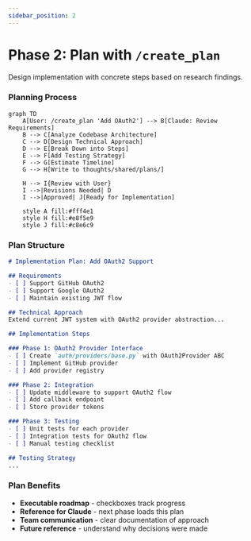 ```yaml
---
sidebar_position: 2
---
```


# Phase 2: Plan with `/create_plan`
Design implementation with concrete steps based on research findings.

### Planning Process

```mermaid
graph TD
    A[User: /create_plan 'Add OAuth2'] --> B[Claude: Review Requirements]
    B --> C[Analyze Codebase Architecture]
    C --> D[Design Technical Approach]
    D --> E[Break Down into Steps]
    E --> F[Add Testing Strategy]
    F --> G[Estimate Timeline]
    G --> H[Write to thoughts/shared/plans/]

    H --> I{Review with User}
    I -->|Revisions Needed| D
    I -->|Approved| J[Ready for Implementation]

    style A fill:#fff4e1
    style H fill:#e8f5e9
    style J fill:#c8e6c9
```

### Plan Structure

```markdown
# Implementation Plan: Add OAuth2 Support

## Requirements
- [ ] Support GitHub OAuth2
- [ ] Support Google OAuth2
- [ ] Maintain existing JWT flow

## Technical Approach
Extend current JWT system with OAuth2 provider abstraction...

## Implementation Steps

### Phase 1: OAuth2 Provider Interface
- [ ] Create `auth/providers/base.py` with OAuth2Provider ABC
- [ ] Implement GitHub provider
- [ ] Add provider registry

### Phase 2: Integration
- [ ] Update middleware to support OAuth2 flow
- [ ] Add callback endpoint
- [ ] Store provider tokens

### Phase 3: Testing
- [ ] Unit tests for each provider
- [ ] Integration tests for OAuth2 flow
- [ ] Manual testing checklist

## Testing Strategy
...
```

### Plan Benefits

- **Executable roadmap** - checkboxes track progress
- **Reference for Claude** - next phase loads this plan
- **Team communication** - clear documentation of approach
- **Future reference** - understand why decisions were made
